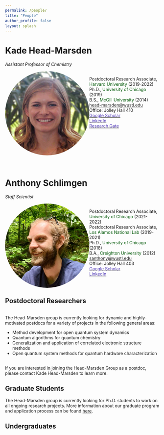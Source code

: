 ```yaml
---
permalink: /people/
title: "People"
author_profile: false
layout: splash
---
```

  


# Kade Head-Marsden  
*Assistant Professor of Chemistry*

<div class="column selected-category-label small-7 medium-9">
   <div id="image" class="label-image"> <img src="/assets/images/KHM.jpg" style = "object-fit: cover;                                 
  width: 275px;
  height: 275px;
  object-position: center 40%;
  float:left; border-radius:50%;"></div>
   <div id="category" class="label-category">
     <br> Postdoctoral Research Associate, <span style="color: #075c0d;">Harvard University</span> (2019-2022)  
     <br> Ph.D., <span style="color: #075c0d;">University of Chicago</span> (2019)  
     <br> B.S., <span style="color: #075c0d;">McGill University</span> (2014)  
     <br> <a href = "mailto: head-marsden@wustl.edu">head-marsden@wustl.edu</a>
     <br> Office: Jolley Hall 410 
     <br> <a href = "https://scholar.google.com/citations?user=b-ICXpQAAAAJ&hl=en"> <span style="color: #563fbaff;">Google Scholar</span> </a> 
     <br> <a href = "https://www.linkedin.com/in/kheadmarsden/"> <span style="color: #563fbaff;">LinkedIn</span> </a>  
     <br> <a href = "https://www.researchgate.net/profile/Kade-Head-Marsden"> <span style="color: #563fbaff;">Research Gate</span> </a> 
     </div>
</div>

<br />
<br />

# Anthony Schlimgen
*Staff Scientist*

<div class="column selected-category-label small-7 medium-9">
   <div id="image" class="label-image"> <img src="/assets/images/AWS.jpeg" style = "object-fit: cover;
  width: 275px;
  height: 275px;
  object-position: center 30%;
  float:left; border-radius:50%;">  </div>
   <div id="category" class="label-category">
     <br> Postdoctoral Research Associate, <span style="color: #075c0d;">University of Chicago</span> (2021-2022) 
     <br> Postdoctoral Research Associate, <span style="color: #075c0d;">Los Alamos National Lab</span> (2019-2021)
     <br> Ph.D., <span style="color: #075c0d;">University of Chicago</span> (2018) 
     <br> B.A., <span style="color: #075c0d;">Creighton University</span> (2012)  
     <br> <a href = "mailto: santhony@wustl.edu">santhony@wustl.edu</a>  
     <br> Office: Jolley Hall 403
     <br> <a href = "https://scholar.google.com/citations?user=FNTA_00AAAAJ&hl=en&oi=sra"> <span style="color: #563fbaff;">Google Scholar</span> </a> 
     <br> <a href = "https://www.linkedin.com/in/anthony-schlimgen-477649152/"> <span style="color: #563fbaff;">LinkedIn</span> </a>  
     </div>
</div>

## Postdoctoral Researchers

<div id="category" class="label-category">
  <br> The Head-Marsden group is currently looking for dynamic and highly-motivated postdocs for a variety of projects in the following general areas:
</div>
  
<ul>
  <li>Method development for open quantum system dynamics</li>
  <li>Quantum algorithms for quantum chemistry</li>
  <li>Generalization and application of correlated electronic structure methods</li>
  <li>Open quantum system methods for quantum hardware characterization</li>
</ul> 

<div id="category" class="label-category">  
  <br> If you are interested in joining the Head-Marsden Group as a postdoc, please contact Kade Head-Marsden to learn more. 
</div>
  
## Graduate Students

The Head-Marsden group is currently looking for Ph.D. students to work on all ongoing research projects. More information about our graduate program and application process can be found <a href="https://chemistry.wustl.edu/graduate">here</a>. 

## Undergraduates

